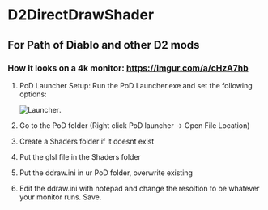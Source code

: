 # D2DirectDrawShader
## For Path of Diablo and other D2 mods

### How it looks on a 4k monitor: https://imgur.com/a/cHzA7hb

1. PoD Launcher Setup: Run the PoD Launcher.exe and set the following options: 

   ![Launcher](https://cdn.discordapp.com/attachments/762837000410759209/818183738348929044/D2-DirectDraw2.png). 
1. Go to the PoD folder (Right click PoD launcher -> Open File Location)
1. Create a Shaders folder if it doesnt exist
1. Put the glsl file in the Shaders folder
1. Put the ddraw.ini in ur PoD folder, overwrite existing
1. Edit the ddraw.ini with notepad and change the resoltion to be whatever your monitor runs. Save.

